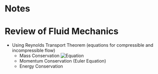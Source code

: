 # Notes

# Review of Fluid Mechanics

- Using Reynolds Transport Theorem (equations for compressible and incompressible flow)
  - Mass Conservation
![Equation](https://quicklatex.com/cache3/df/ql_5a11336f4b900ef1aff2e6c95da133df_l3.png)
  - Momentum Conservation (Euler Equation)
  - Energy Conservation
